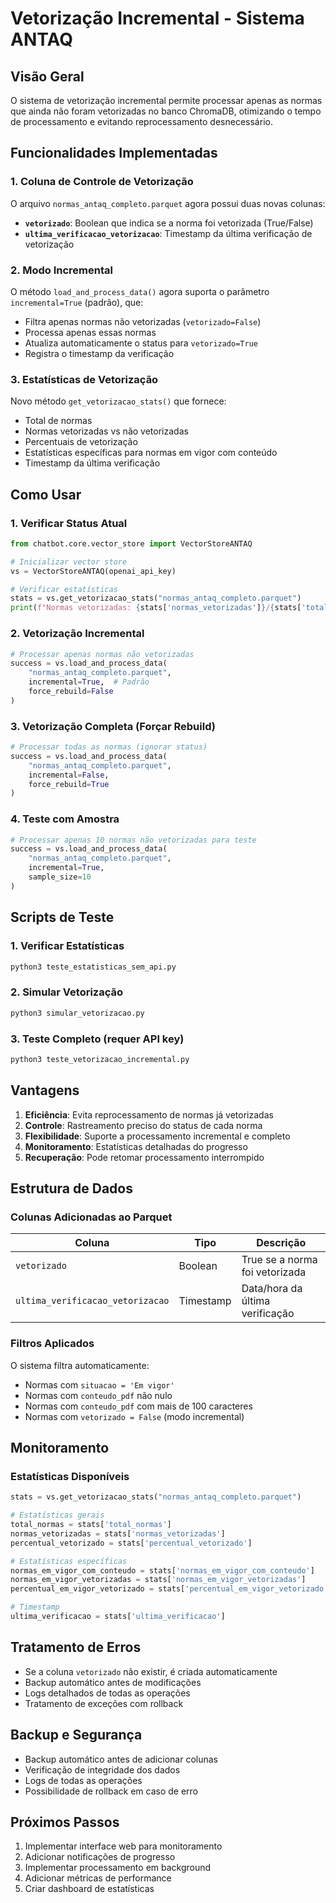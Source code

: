 # Vetorização Incremental - Sistema ANTAQ

## Visão Geral

O sistema de vetorização incremental permite processar apenas as normas que ainda não foram vetorizadas no banco ChromaDB, otimizando o tempo de processamento e evitando reprocessamento desnecessário.

## Funcionalidades Implementadas

### 1. Coluna de Controle de Vetorização

O arquivo `normas_antaq_completo.parquet` agora possui duas novas colunas:

- **`vetorizado`**: Boolean que indica se a norma foi vetorizada (True/False)
- **`ultima_verificacao_vetorizacao`**: Timestamp da última verificação de vetorização

### 2. Modo Incremental

O método `load_and_process_data()` agora suporta o parâmetro `incremental=True` (padrão), que:

- Filtra apenas normas não vetorizadas (`vetorizado=False`)
- Processa apenas essas normas
- Atualiza automaticamente o status para `vetorizado=True`
- Registra o timestamp da verificação

### 3. Estatísticas de Vetorização

Novo método `get_vetorizacao_stats()` que fornece:

- Total de normas
- Normas vetorizadas vs não vetorizadas
- Percentuais de vetorização
- Estatísticas específicas para normas em vigor com conteúdo
- Timestamp da última verificação

## Como Usar

### 1. Verificar Status Atual

```python
from chatbot.core.vector_store import VectorStoreANTAQ

# Inicializar vector store
vs = VectorStoreANTAQ(openai_api_key)

# Verificar estatísticas
stats = vs.get_vetorizacao_stats("normas_antaq_completo.parquet")
print(f"Normas vetorizadas: {stats['normas_vetorizadas']}/{stats['total_normas']}")
```

### 2. Vetorização Incremental

```python
# Processar apenas normas não vetorizadas
success = vs.load_and_process_data(
    "normas_antaq_completo.parquet",
    incremental=True,  # Padrão
    force_rebuild=False
)
```

### 3. Vetorização Completa (Forçar Rebuild)

```python
# Processar todas as normas (ignorar status)
success = vs.load_and_process_data(
    "normas_antaq_completo.parquet",
    incremental=False,
    force_rebuild=True
)
```

### 4. Teste com Amostra

```python
# Processar apenas 10 normas não vetorizadas para teste
success = vs.load_and_process_data(
    "normas_antaq_completo.parquet",
    incremental=True,
    sample_size=10
)
```

## Scripts de Teste

### 1. Verificar Estatísticas

```bash
python3 teste_estatisticas_sem_api.py
```

### 2. Simular Vetorização

```bash
python3 simular_vetorizacao.py
```

### 3. Teste Completo (requer API key)

```bash
python3 teste_vetorizacao_incremental.py
```

## Vantagens

1. **Eficiência**: Evita reprocessamento de normas já vetorizadas
2. **Controle**: Rastreamento preciso do status de cada norma
3. **Flexibilidade**: Suporte a processamento incremental e completo
4. **Monitoramento**: Estatísticas detalhadas do progresso
5. **Recuperação**: Pode retomar processamento interrompido

## Estrutura de Dados

### Colunas Adicionadas ao Parquet

| Coluna | Tipo | Descrição |
|--------|------|-----------|
| `vetorizado` | Boolean | True se a norma foi vetorizada |
| `ultima_verificacao_vetorizacao` | Timestamp | Data/hora da última verificação |

### Filtros Aplicados

O sistema filtra automaticamente:

- Normas com `situacao = 'Em vigor'`
- Normas com `conteudo_pdf` não nulo
- Normas com `conteudo_pdf` com mais de 100 caracteres
- Normas com `vetorizado = False` (modo incremental)

## Monitoramento

### Estatísticas Disponíveis

```python
stats = vs.get_vetorizacao_stats("normas_antaq_completo.parquet")

# Estatísticas gerais
total_normas = stats['total_normas']
normas_vetorizadas = stats['normas_vetorizadas']
percentual_vetorizado = stats['percentual_vetorizado']

# Estatísticas específicas
normas_em_vigor_com_conteudo = stats['normas_em_vigor_com_conteudo']
normas_em_vigor_vetorizadas = stats['normas_em_vigor_vetorizadas']
percentual_em_vigor_vetorizado = stats['percentual_em_vigor_vetorizado']

# Timestamp
ultima_verificacao = stats['ultima_verificacao']
```

## Tratamento de Erros

- Se a coluna `vetorizado` não existir, é criada automaticamente
- Backup automático antes de modificações
- Logs detalhados de todas as operações
- Tratamento de exceções com rollback

## Backup e Segurança

- Backup automático antes de adicionar colunas
- Verificação de integridade dos dados
- Logs de todas as operações
- Possibilidade de rollback em caso de erro

## Próximos Passos

1. Implementar interface web para monitoramento
2. Adicionar notificações de progresso
3. Implementar processamento em background
4. Adicionar métricas de performance
5. Criar dashboard de estatísticas 